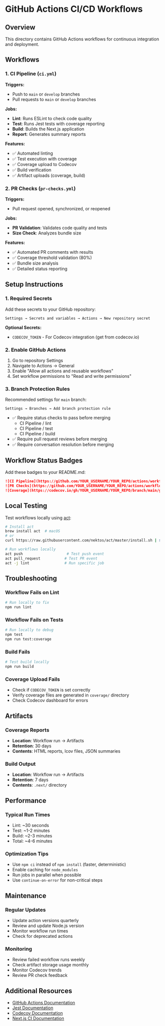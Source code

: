 # GitHub Actions CI/CD Workflows

## Overview

This directory contains GitHub Actions workflows for continuous integration and deployment.

## Workflows

### 1. CI Pipeline (`ci.yml`)

**Triggers:**
- Push to `main` or `develop` branches
- Pull requests to `main` or `develop` branches

**Jobs:**
- **Lint**: Runs ESLint to check code quality
- **Test**: Runs Jest tests with coverage reporting
- **Build**: Builds the Next.js application
- **Report**: Generates summary reports

**Features:**
- ✅ Automated linting
- ✅ Test execution with coverage
- ✅ Coverage upload to Codecov
- ✅ Build verification
- ✅ Artifact uploads (coverage, build)

### 2. PR Checks (`pr-checks.yml`)

**Triggers:**
- Pull request opened, synchronized, or reopened

**Jobs:**
- **PR Validation**: Validates code quality and tests
- **Size Check**: Analyzes bundle size

**Features:**
- ✅ Automated PR comments with results
- ✅ Coverage threshold validation (80%)
- ✅ Bundle size analysis
- ✅ Detailed status reporting

## Setup Instructions

### 1. Required Secrets

Add these secrets to your GitHub repository:

```
Settings → Secrets and variables → Actions → New repository secret
```

**Optional Secrets:**
- `CODECOV_TOKEN` - For Codecov integration (get from codecov.io)

### 2. Enable GitHub Actions

1. Go to repository Settings
2. Navigate to Actions → General
3. Enable "Allow all actions and reusable workflows"
4. Set workflow permissions to "Read and write permissions"

### 3. Branch Protection Rules

Recommended settings for `main` branch:

```
Settings → Branches → Add branch protection rule
```

- ✅ Require status checks to pass before merging
  - CI Pipeline / lint
  - CI Pipeline / test
  - CI Pipeline / build
- ✅ Require pull request reviews before merging
- ✅ Require conversation resolution before merging

## Workflow Status Badges

Add these badges to your README.md:

```markdown
![CI Pipeline](https://github.com/YOUR_USERNAME/YOUR_REPO/actions/workflows/ci.yml/badge.svg)
![PR Checks](https://github.com/YOUR_USERNAME/YOUR_REPO/actions/workflows/pr-checks.yml/badge.svg)
![Coverage](https://codecov.io/gh/YOUR_USERNAME/YOUR_REPO/branch/main/graph/badge.svg)
```

## Local Testing

Test workflows locally using [act](https://github.com/nektos/act):

```bash
# Install act
brew install act  # macOS
# or
curl https://raw.githubusercontent.com/nektos/act/master/install.sh | sudo bash

# Run workflows locally
act push                    # Test push event
act pull_request           # Test PR event
act -j lint                # Run specific job
```

## Troubleshooting

### Workflow Fails on Lint

```bash
# Run locally to fix
npm run lint
```

### Workflow Fails on Tests

```bash
# Run locally to debug
npm test
npm run test:coverage
```

### Build Fails

```bash
# Test build locally
npm run build
```

### Coverage Upload Fails

- Check if `CODECOV_TOKEN` is set correctly
- Verify coverage files are generated in `coverage/` directory
- Check Codecov dashboard for errors

## Artifacts

### Coverage Reports
- **Location**: Workflow run → Artifacts
- **Retention**: 30 days
- **Contents**: HTML reports, lcov files, JSON summaries

### Build Output
- **Location**: Workflow run → Artifacts
- **Retention**: 7 days
- **Contents**: `.next/` directory

## Performance

### Typical Run Times
- Lint: ~30 seconds
- Test: ~1-2 minutes
- Build: ~2-3 minutes
- Total: ~4-6 minutes

### Optimization Tips
- Use `npm ci` instead of `npm install` (faster, deterministic)
- Enable caching for `node_modules`
- Run jobs in parallel when possible
- Use `continue-on-error` for non-critical steps

## Maintenance

### Regular Updates
- Update action versions quarterly
- Review and update Node.js version
- Monitor workflow run times
- Check for deprecated actions

### Monitoring
- Review failed workflow runs weekly
- Check artifact storage usage monthly
- Monitor Codecov trends
- Review PR check feedback

## Additional Resources

- [GitHub Actions Documentation](https://docs.github.com/en/actions)
- [Jest Documentation](https://jestjs.io/)
- [Codecov Documentation](https://docs.codecov.com/)
- [Next.js CI Documentation](https://nextjs.org/docs/pages/building-your-application/deploying/ci-build-caching)
